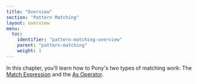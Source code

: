 ```yaml
---
title: "Overview"
section: "Pattern Matching"
layout: overview
menu:
  toc:
    identifier: "pattern-matching-overview"
    parent: "pattern-matching"
    weight: 1
---
```


In this chapter, you'll learn how to Pony's two types of matching work: The [Match Expression](/pattern-matching/match.html) and the [As Operator](/pattern-matching/as.html).
